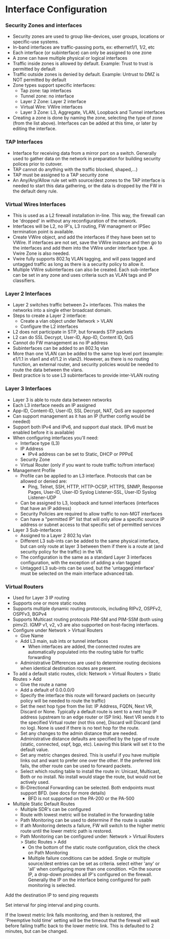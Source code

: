 # Interface Configuration

### Security Zones and interfaces
* Security zones are used to group like-devices, user groups, locations or specific-use systems.
* In-band interfaces are traffic-passing ports, ex: ethernet1/1, 1/2, etc
* Each interface (or subinterface) can only be assigned to one zone
* A zone can have multiple physical or logical interfaces
* Traffic inside zones is allowed by default. Example: Trust to trust is permitted by default
* Traffic outside zones is denied by default. Example: Untrust to DMZ is NOT permitted by default
* Zone types support specific interfaces:
  * Tap zone: tap interfaces
  * Tunnel zone: no interface
  * Layer 2 Zone: Layer 2 interface
  * Virtual Wire: VWire interfaces
  * Layer 3 Zone: L3, Aggregate, VLAN, Loopback and Tunnel interfaces
* Creating a zone is done by naming the zone, selecting the type of zone (from the list above). Interfaces can be added at this time, or later by editing the interface.

### TAP Interfaces
* Interface for receiving data from a mirror port on a switch. Generally used to gather data on the network in preparation for building security polices prior to cutover.
* TAP cannot do anything with the traffic blocked, shaped,...)
* TAP must be assigned to a TAP security zone
* An Any/Any/Allow rule set with source/dest zones to the TAP interface is needed to start this data gathering, or the data is dropped by the FW in the default deny rule.

### Virtual Wires Interfaces
* This is used as a L2 firewall installation in-line. This way, the firewall can be 'dropped' in without any reconfiguration of the network.
* Interfaces will be L2, no IP's, L3 routing, FW managment or IPSec termination point is available.
* Create VWire object, and add the interfaces if they have been set to VWire. If interfaces are not set, save the VWire instance and then go to the interfaces and add them into the VWire under interface type. A Vwire Zone is also needed.
* Vwire fully supports 802.1q VLAN tagging, and will pass tagged and untagged traffic as long as there is a security policy to allow it.
* Multiple VWire subinterfaces can also be created. Each sub-interface can be set in any zone and uses criteria such as VLAN tags and IP classifiers.

### Layer 2 Interfaces
* Layer 2 switches traffic between 2+ interfaces. This makes the networks into a single ether broadcast domain.
* Steps to create a Layer 2 interface:
  * Create a vlan object under Network > VLAN
  * Configure the L2 interfaces
* L2 does not participate in STP, but forwards STP packets
* L2 can do SSL Decrypt, User-ID, App-ID, Content ID, QoS
* Cannot do FW management as no IP address
* Subinterfaces can be added to an 802.1q vlan
* More than one VLAN can be added to the same top level port (example: e1/1.1 in vlan1 and e1/1.2 in vlan2). However, as there is no routing function, an external router, and security policies would be needed to route the data between the vlans.
* Best practice is to use L3 subinterfaces to provide inter-VLAN routing

### Layer 3 Interfaces
* Layer 3 is able to route data between networks
* Each L3 interface needs an IP assigned
* App-ID, Content-ID, User-ID, SSL Decrypt, NAT, QoS are supported
* Can support management as it has an IP (further config would be needed)
* Support both IPv4 and IPv6, and support dual stack. (IPv6 must be enabled before it is available)
* When configuring interfaces you'll need:
  * Interface type (L3)
  * IP Address
    * IPv4 address can be set to Static, DHCP or PPPoE
  * Security Zone
  * Virtual Router (only if you want to route traffic to/from interface)
* Management Profile
  * Profile can be applied to an L3 interface. Protocols that can be allowed or denied are: 
    * Ping, Telnet, SSH, HTTP, HTTP-OCSP, HTTPS, SNMP, Response Pages, User-ID, User-ID Syslog Listener-SSL, User-ID Syslog Listener-UDP
  * Can be assigned to L3, loopback and tunnel interfaces (interfaces that have an IP address)
  * Security Policies are required to allow traffic to non-MGT interfaces
  * Can have a "permitted IP" list that will only allow a specific source IP address or subnet access to that specific set of permitted services
* Layer 3 Sub-interfaces
  * Assigned to a Layer 2 802.1q vlan
  * Different L3 sub-ints can be added to the same physical interface, but can only route at layer 3 between them if there is a route at (and security policy for the traffic) in the VR.
  * The configuration is the same as a standard Layer 3 interfaces configuration, with the exception of adding a vlan tagged
  * Untagged L3 sub-ints can be used, but the 'untagged interface' must be selected on the main interface advanced tab.

### Virtual Routers
* Used for Layer 3 IP routing
* Supports one or more static routes
* Supports multiple dynamic routing protocols, including RIPv2, OSPFv2, OSPFv3, BGPv4
* Supports Multicast routing protocols PIM-SM and PIM-SSM (both using pimv2). IGMP v1, v2, v3 are also supported on host-facing interfaces.
* Configure under Network > Virtual Routers
  * Give Name
  * Add L3 main, sub ints or tunnel interfaces
    * When interfaces are added, the connected routes are automatically populated into the routing table for traffic forwarding
  * Administrative Differences are used to determine routing decisions when identical destination routes are present.
* To add a default static routes, click: Network > Virtual Routers > Static Routes > Add
  * Give the route a name
  * Add a default of 0.0.0.0/0
  * Specify the interface this route will forward packets on (security policy will be needed to route the traffic)
  * Set the next hop type from the list: IP Address, FQDN, Next VR, Discard or None. Typically a default route is sent to a next hop IP address (upstream to an edge router or ISP link). Next VR sends it to the specified Virtual router (not this one), Discard will Discard (and no log). None is used if there is no text hop for the route.
  * Set any changes to the admin distance that are needed. Administrative distance defaults are specified by the type of route (static, connected, ospf, bgp, etc). Leaving this blank will set it to the default value.
  * Set any metric changes desired. This is useful if you have multiple links out and want to prefer one over the other. If the preferred link fails, the other route can be used to forward packets.
  * Select which routing table to install the route in: Unicast, Multicast, Both or no install. No install would stage the route, but would not be actively used.
  * Bi-Directional Forwarding can be selected. Both endpoints must support BFD. (see docs for more details)
    * BFD is not supported on the PA-200 or the PA-500
* Multiple Static Default Routes
  * Multiple SDR's can be configured
  * Route with lowest metric will be installed in the forwarding table
  * Path Monitoring can be used to determine if the route is usable
  * If ath Monitoring detects a failure, FW will switch to the higher metric route until the lower metric path is restored.
  * Path Monitoring can be configured under: Network > Virtual Routers > Static Routes > Add
    * On the bottom of the static route configuration, click the check on Path Monitoring
    * Multiple failure conditions can be added. Sngle or multiple source/dest entries can be set as criteria. select either 'any' or 'all' when configuring more than one condition.
*On the source IP, a drop-down provides all IP's configured on the firewall. Generally the IP on the interface being configured for path monitoring is selected.

Add the destination IP to send ping requests

Set interval for ping interval and ping counts.

If the lowest metric link fails monitoring, and then is restored, the 'Preemptive hold time' setting will be the timeout that the firewall will wait before failing traffic back to the lower metric link. This is defaulted to 2 minutes, but can be changed.
